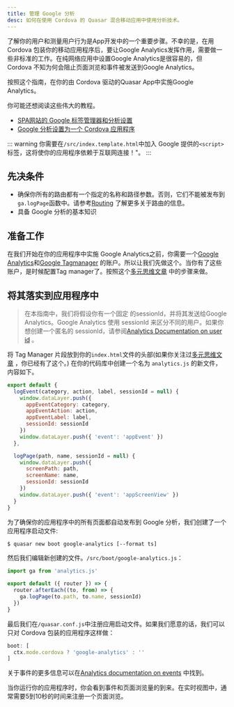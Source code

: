 ```yaml
---
title: 管理 Google 分析
desc: 如何在使用 Cordova 的 Quasar 混合移动应用中使用分析技术。
---
```

了解你的用户和测量用户行为是App开发中的一个重要步骤。不幸的是，在用 Cordova 包装你的移动应用程序后，要让Google Analytics发挥作用，需要做一些非标准的工作。在纯网络应用中设置Google Analytics是很容易的，但 Cordova 不知为何会阻止页面浏览和事件被发送到Google Analytics。

按照这个指南，在你的由 Cordova 驱动的Quasar App中实施Google Analytics。

你可能还想阅读这些伟大的教程。
- [SPA网站的 Google 标签管理器和分析设置](https://jannerantala.com/tutorials/quasar-framework-google-tag-manager-and-analytics-setup-for-an-spa-website/)
- [Google 分析设置为一个 Cordova 应用程序](https://jannerantala.com/tutorials/quasar-framework-google-analytics-setup-for-cordova-app/)

::: warning
你需要在`/src/index.template.html`中加入 Google 提供的`<script>`标签，这将使你的应用程序依赖于互联网连接！"。
:::

## 先决条件

* 确保你所有的路由都有一个指定的名称和路径参数。否则，它们不能被发布到`ga.logPage`函数中。请参考[Routing](/quasar-cli/routing) 了解更多关于路由的信息。
* 具备 Google 分析的基本知识

## 准备工作
在我们开始在你的应用程序中实施 Google Analytics之前，你需要一个[Google Analytics](https://analytics.google.com)和[Google Tagmanager](https://tagmanager.google.com/) 的账户。所以让我们先做这个。当你有了这些账户，是时候配置Tag manager了。按照这个[多元思维文章](https://www.multiminds.eu/blog/2016/12/google-analytics-and-tag-manager-with-ionic-and-cordova-apps/) 中的步骤来做。

## 将其落实到应用程序中
> 在本指南中，我们将假设你有一个固定 的sessionId，并将其发送给Google Analytics。Google Analytics 使用 sessionId 来区分不同的用户。如果你想创建一个匿名的 sessionId，请参阅[Analytics Documentation on user id](https://developers.google.com/analytics/devguides/collection/analyticsjs/cookies-user-id) 。

将 Tag Manager 片段放到你的`index.html`文件的头部(如果你关注过[多元思维文章](http://www.multiminds.eu/2016/12/06/google-analytics-tag-manager-ionic-cordova/) ，你已经有了这个。) 在你的代码库中创建一个名为 `analytics.js` 的新文件，内容如下。

```javascript
export default {
  logEvent(category, action, label, sessionId = null) {
    window.dataLayer.push({
      appEventCategory: category,
      appEventAction: action,
      appEventLabel: label,
      sessionId: sessionId
    })
    window.dataLayer.push({ 'event': 'appEvent' })
  },

  logPage(path, name, sessionId = null) {
    window.dataLayer.push({
      screenPath: path,
      screenName: name,
      sessionId: sessionId
    })
    window.dataLayer.push({ 'event': 'appScreenView' })
  }
}
```

为了确保你的应用程序中的所有页面都自动发布到 Google 分析，我们创建了一个应用程序启动文件:

```bash
$ quasar new boot google-analytics [--format ts]
```

然后我们编辑新创建的文件。`/src/boot/google-analytics.js`：

```js
import ga from 'analytics.js'

export default ({ router }) => {
  router.afterEach((to, from) => {
    ga.logPage(to.path, to.name, sessionId)
  })
}
```

最后我们在`/quasar.conf.js`中注册应用启动文件。如果我们愿意的话，我们可以只对 Cordova 包装的应用程序这样做：

```js
boot: [
  ctx.mode.cordova ? 'google-analytics' : ''
]
```

关于事件的更多信息可以在[Analytics documentation on events](https://developers.google.com/analytics/devguides/collection/analyticsjs/events) 中找到。

当你运行你的应用程序时，你会看到事件和页面浏览量的到来。在实时视图中，通常需要5到10秒的时间来注册一个页面浏览。
